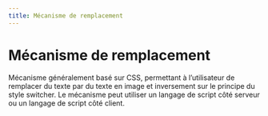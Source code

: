 ```yaml
---
title: Mécanisme de remplacement
---
```


# Mécanisme de remplacement


Mécanisme généralement basé sur CSS, permettant à l’utilisateur de remplacer du texte par du texte en image et inversement sur le principe du style switcher. Le mécanisme peut utiliser un langage de script côté serveur ou un langage de script côté client.
